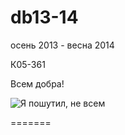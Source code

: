 db13-14
=======
осень 2013 - весна 2014

К05-361

Всем добра!

![Я пошутил, не всем](http://i43.tinypic.com/2iks2f6.gif)

=======

